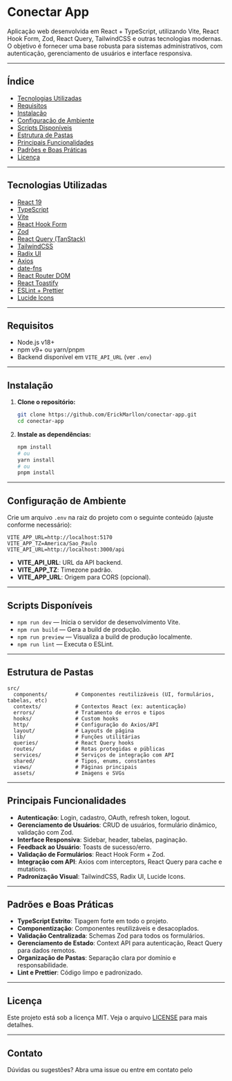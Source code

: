 # Conectar App

Aplicação web desenvolvida em React + TypeScript, utilizando Vite, React Hook Form, Zod, React Query, TailwindCSS e outras tecnologias modernas. O objetivo é fornecer uma base robusta para sistemas administrativos, com autenticação, gerenciamento de usuários e interface responsiva.

---

## Índice

- [Tecnologias Utilizadas](#tecnologias-utilizadas)
- [Requisitos](#requisitos)
- [Instalação](#instalação)
- [Configuração de Ambiente](#configuração-de-ambiente)
- [Scripts Disponíveis](#scripts-disponíveis)
- [Estrutura de Pastas](#estrutura-de-pastas)
- [Principais Funcionalidades](#principais-funcionalidades)
- [Padrões e Boas Práticas](#padrões-e-boas-práticas)
- [Licença](#licença)

---

## Tecnologias Utilizadas

- [React 19](https://react.dev/)
- [TypeScript](https://www.typescriptlang.org/)
- [Vite](https://vitejs.dev/)
- [React Hook Form](https://react-hook-form.com/)
- [Zod](https://zod.dev/)
- [React Query (TanStack)](https://tanstack.com/query/latest)
- [TailwindCSS](https://tailwindcss.com/)
- [Radix UI](https://www.radix-ui.com/)
- [Axios](https://axios-http.com/)
- [date-fns](https://date-fns.org/)
- [React Router DOM](https://reactrouter.com/)
- [React Toastify](https://fkhadra.github.io/react-toastify/)
- [ESLint + Prettier](https://eslint.org/)
- [Lucide Icons](https://lucide.dev/)

---

## Requisitos

- Node.js v18+
- npm v9+ ou yarn/pnpm
- Backend disponível em `VITE_API_URL` (ver `.env`)

---

## Instalação

1. **Clone o repositório:**

   ```bash
   git clone https://github.com/ErickMarllon/conectar-app.git
   cd conectar-app
   ```

2. **Instale as dependências:**
   ```bash
   npm install
   # ou
   yarn install
   # ou
   pnpm install
   ```

---

## Configuração de Ambiente

Crie um arquivo `.env` na raiz do projeto com o seguinte conteúdo (ajuste conforme necessário):

```env
VITE_APP_URL=http://localhost:5170
VITE_APP_TZ=America/Sao_Paulo
VITE_API_URL=http://localhost:3000/api
```

- **VITE_API_URL**: URL da API backend.
- **VITE_APP_TZ**: Timezone padrão.
- **VITE_APP_URL**: Origem para CORS (opcional).

---

## Scripts Disponíveis

- `npm run dev` — Inicia o servidor de desenvolvimento Vite.
- `npm run build` — Gera a build de produção.
- `npm run preview` — Visualiza a build de produção localmente.
- `npm run lint` — Executa o ESLint.

---

## Estrutura de Pastas

```
src/
  components/         # Componentes reutilizáveis (UI, formulários, tabelas, etc)
  contexts/           # Contextos React (ex: autenticação)
  errors/             # Tratamento de erros e tipos
  hooks/              # Custom hooks
  http/               # Configuração do Axios/API
  layout/             # Layouts de página
  lib/                # Funções utilitárias
  queries/            # React Query hooks
  routes/             # Rotas protegidas e públicas
  services/           # Serviços de integração com API
  shared/             # Tipos, enums, constantes
  views/              # Páginas principais
  assets/             # Imagens e SVGs
```

---

## Principais Funcionalidades

- **Autenticação**: Login, cadastro, OAuth, refresh token, logout.
- **Gerenciamento de Usuários**: CRUD de usuários, formulário dinâmico, validação com Zod.
- **Interface Responsiva**: Sidebar, header, tabelas, paginação.
- **Feedback ao Usuário**: Toasts de sucesso/erro.
- **Validação de Formulários**: React Hook Form + Zod.
- **Integração com API**: Axios com interceptors, React Query para cache e mutations.
- **Padronização Visual**: TailwindCSS, Radix UI, Lucide Icons.

---

## Padrões e Boas Práticas

- **TypeScript Estrito**: Tipagem forte em todo o projeto.
- **Componentização**: Componentes reutilizáveis e desacoplados.
- **Validação Centralizada**: Schemas Zod para todos os formulários.
- **Gerenciamento de Estado**: Context API para autenticação, React Query para dados remotos.
- **Organização de Pastas**: Separação clara por domínio e responsabilidade.
- **Lint e Prettier**: Código limpo e padronizado.

---

## Licença

Este projeto está sob a licença MIT. Veja o arquivo [LICENSE](LICENSE) para mais detalhes.

---

## Contato

Dúvidas ou sugestões? Abra uma issue ou entre em contato pelo

